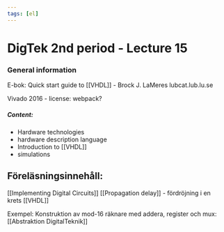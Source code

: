 ```yaml
---
tags: [el]
---
```


# DigTek 2nd period - Lecture 15

### General information

E-bok: Quick start guide to [[VHDL]] - Brock J. LaMeres
lubcat.lub.lu.se

Vivado 2016 - license: webpack?

##### Content:
- Hardware technologies
- hardware description language
- Introduction to [[VHDL]]
- simulations

## Föreläsningsinnehåll:
[[Implementing Digital Circuits]]
[[Propagation delay]] - fördröjning i en krets
[[VHDL]]

Exempel: Konstruktion av mod-16 räknare med addera, register och mux: 
[[Abstraktion DigitalTeknik]]












